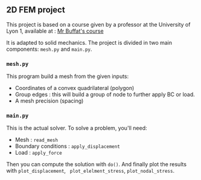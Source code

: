 ## 2D FEM project

This project is based on a course given by a professor at the University of Lyon 1, available at :
[Mr Buffat's course](https://perso.univ-lyon1.fr/marc.buffat/COURS/BOOK_ELTFINIS_HTML/CoursEF/chap4.html#conditions-aux-limites)

It is adapted to solid mechanics. The project is divided in two main components: `mesh.py` and `main.py`.

### `mesh.py`

This program build a mesh from the given inputs:

- Coordinates of a convex quadrilateral (polygon)
- Group edges : this will build a group of node to further apply BC or load.
- A mesh precision (spacing)

### `main.py`

This is the actual solver. To solve a problem, you'll need:

- Mesh : `read_mesh`
- Boundary conditions : `apply_displacement`
- Load : `apply_force`

Then you can compute the solution with `do()`. And finally plot the results with `plot_displacement`, ` plot_elelment_stress`, `plot_nodal_stress`.
